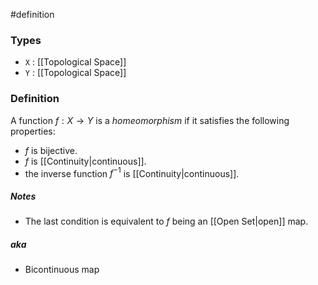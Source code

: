 #definition
### Types
- `X` : [[Topological Space]]
- `Y` : [[Topological Space]]
### Definition
A function $f : X \to Y$ is a *homeomorphism* if it satisfies the following properties:
- $f$ is bijective.
- $f$ is [[Continuity|continuous]].
- the inverse function $f^{-1}$ is [[Continuity|continuous]]. 
##### Notes
- The last condition is equivalent to $f$ being an [[Open Set|open]] map.
##### aka
- Bicontinuous map